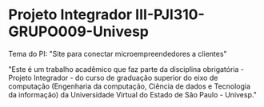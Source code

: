 # Projeto Integrador III-PJI310-GRUPO009-Univesp

Tema do PI: "Site para conectar microempreendedores a clientes"

"Este é um trabalho acadêmico que faz parte da disciplina obrigatória - Projeto Integrador - do curso de graduação superior do eixo de computação (Engenharia da computação, Ciência de dados e Tecnologia da informação) da Universidade Virtual do Estado de São Paulo - Univesp."
